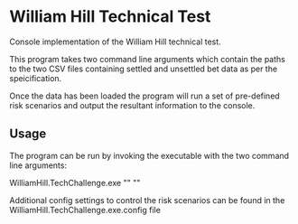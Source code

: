 # William Hill Technical Test

Console implementation of the William Hill technical test. 

This program takes two command line arguments which contain the paths to the two CSV files containing settled and 
unsettled bet data as per the speicification.

Once the data has been loaded the program will run a set of pre-defined risk scenarios and output the resultant information
to the console.

## Usage

The program can be run by invoking the executable with the two command line arguments: 

WilliamHill.TechChallenge.exe "<settled bets csv path>" "<unsettled bets csv path>"

Additional config settings to control the risk scenarios can be found in the WilliamHill.TechChallenge.exe.config file

